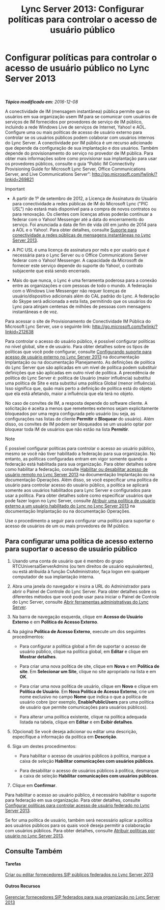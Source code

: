 ﻿---
title: 'Lync Server 2013: Configurar políticas para controlar o acesso de usuário público'
TOCTitle: Configurar políticas para controlar o acesso de usuário público
ms:assetid: 090aea0f-ef0b-49da-9c80-02d9279f2fa6
ms:mtpsurl: https://technet.microsoft.com/pt-br/library/Gg520946(v=OCS.15)
ms:contentKeyID: 49305811
ms.date: 12/10/2016
mtps_version: v=OCS.15
ms.translationtype: HT
---

# Configurar políticas para controlar o acesso de usuário público no Lync Server 2013

 

_**Tópico modificado em:** 2016-12-08_

A conectividade de IM (mensagem instantânea) pública permite que os usuários em sua organização usem IM para se comunicar com usuários de serviços de IM fornecidos por provedores de serviço de IM público, incluindo a rede Windows Live de serviços de Internet, Yahoo\! e AOL. Configure uma ou mais políticas de acesso de usuário externo para controlar se os usuários públicos podem colaborar com usuários internos do Lync Server. A conectividade por IM pública é um recurso adicionado que depende da configuração de sua implantação e dos usuários. Também depende do provisionamento do serviço no provedor de IM pública. Para obter mais informações sobre como provisionar sua implantação para usar os provedores públicos, consulte o guia “Public IM Connectivity Provisioning Guide for Microsoft Lync Server, Office Communications Server, and Live Communications Server”: <http://go.microsoft.com/fwlink/?linkid=269821>

> [!important]  
> <ul>
> <li><p>A partir de 1º de setembro de 2012, a Licença de Assinatura do Usuário para conectividade a redes públicas de IM do Microsoft Lync (&quot;PIC USL&quot;) não estará mais disponível para a compra de novos contratos ou para renovação. Os clientes com licenças ativas poderão continuar a federar com o Yahoo! Messenger até a data do encerramento do serviço. Foi anunciada a data de fim de vida útil em junho de 2014 para a AOL e o Yahoo!. Para obter detalhes, consulte <a href="lync-server-2013-support-for-public-instant-messenger-connectivity.md">Suporte para conectividade a redes públicas de mensagens instantâneas no Lync Server 2013</a>.</p></li>
> 
> <li><p>A PIC USL é uma licença de assinatura por mês e por usuário que é necessária para o Lync Server ou o Office Communications Server federar com o Yahoo! Messenger. A capacidade da Microsoft de fornecer este serviço depende do suporte do Yahoo!, o contrato subjacente que está sendo encerrado.</p></li>
> 
> 
> <li><p>Mais do que nunca, o Lync é uma ferramenta poderosa para a conexão entre as organizações e com pessoas de todo o mundo. A federação com o Windows Live Messenger não requer licenças de usuário/dispositivo adicionais além do CAL padrão do Lync. A federação do Skype será adicionada a esta lista, permitindo que os usuários do Lync para atinjam centenas de milhões de pessoas com mensagens instantâneas e de voz.</p></li></ul>


Para acessar o site de Provisionamento de Conectividade IM Pública do Microsoft Lync Server, use o seguinte link: <http://go.microsoft.com/fwlink/?linkid=212638>

Para controlar o acesso do usuário público, é possível configurar políticas no nível global, site e de usuário. Para obter detalhes sobre os tipos de políticas que você pode configurar, consulte [Configurando suporte para acesso de usuário externo no Lync Server 2013](lync-server-2013-configuring-support-for-external-user-access.md) na documentação Implantação ou na documentação Planejamento. As definições de política do Lync Server que são aplicadas em um nível de política podem substituir definições que são aplicadas em outro nível de política. A precedência de política do Lync Server é: política de Usuário (maior influência) substitui uma política de Site e esta substitui uma política Global (menor influência). Isso significa que, quão mais perto a definição de política está do objeto que ela está afetando, maior a influência que ela terá no objeto.

No caso de convites de IM, a resposta depende do software cliente. A solicitação é aceita a menos que remetentes externos sejam explicitamente bloqueados por uma regra configurada pelo usuário (ou seja, as configurações nas listas de cliente **Permitir** e **Bloquear** do usuário). Além disso, os convites de IM podem ser bloqueados se um usuário optar por bloquear toda IM de usuários que não estão na lista **Permitir**.

> [!note]  
> É possível configurar políticas para controlar o acesso ao usuário público, mesmo se você não tiver habilitado a federação para sua organização. No entanto, as políticas configuradas entram em vigor somente quando a federação está habilitada para sua organização. Para obter detalhes sobre como habilitar a federação, consulte <a href="lync-server-2013-enable-or-disable-remote-user-access.md">Habilitar ou desabilitar acesso de usuário remoto no Lync Server 2013</a> na documentação Implantação ou na documentação Operações. Além disso, se você especificar uma política de usuário para controlar acesso do usuário público, a política se aplicará somente aos usuários habilitados para Lync Server e configurados para usar a política. Para obter detalhes sobre como especificar usuários que pode fazer logon no Lync Server, consulte <a href="lync-server-2013-assign-an-external-user-access-policy-to-a-lync-enabled-user.md">Atribuir uma política de usuário externo a um usuário habilitado do Lync no Lync Server 2013</a> na documentação Implantação ou na documentação Operações.

Use o procedimento a seguir para configurar uma política para suportar o acesso de usuários de um ou mais provedores de IM público.

## Para configurar uma política de acesso externo para suportar o acesso de usuário público

1.  Usando uma conta de usuário que é membro do grupo RTCUniversalServerAdmins (ou tem direitos de usuário equivalentes), ou está atribuída à função CsAdministrator, faça logon em qualquer computador de sua implantação interna.

2.  Abra uma janela do navegador e insira a URL do Administrador para abrir o Painel de Controle do Lync Server. Para obter detalhes sobre os diferentes métodos que você pode usar para iniciar o Painel de Controle do Lync Server, consulte [Abrir ferramentas administrativas do Lync Server](lync-server-2013-open-lync-server-administrative-tools.md).

3.  Na barra de navegação esquerda, clique em **Acesso do Usuário Externo** e em **Política de Acesso Externo**.

4.  Na página **Política de Acesso Externo**, execute um dos seguintes procedimentos:
    
      - Para configurar a política global a fim de suportar o acesso de usuário público, clique na política global, em **Editar** e clique em **Mostrar detalhes**.
    
      - Para criar uma nova política de site, clique em **Nova** e em **Política de site**. Em **Selecionar um Site**, clique no site apropriado na lista e em **OK**.
    
      - Para criar uma nova política de usuário, clique em **Novo** e clique em **Política de Usuário**. Em **Nova Política de Acesso Externo**, crie um nome exclusivo no campo **Nome** que indica o que a política de usuário cobre (por exemplo, **EnablePublicUsers** para uma política de usuário que permite comunicações para usuários públicos).
    
      - Para alterar uma política existente, clique na política adequada listada na tabela, clique em **Editar** e em **Exibir detalhes**.

5.  (Opcional) Se você deseja adicionar ou editar uma descrição, especifique a informação da política em **Descrição**.

6.  Siga um destes procedimentos:
    
      - Para habilitar o acesso de usuários públicos à política, marque a caixa de seleção **Habilitar comunicações com usuários públicos**.
    
      - Para desabilitar o acesso de usuários públicos à política, desmarque a caixa de seleção **Habilitar comunicações com usuários públicos**.

7.  Clique em **Confirmar**.

Para habilitar o acesso ao usuário público, é necessário habilitar o suporte para federação em sua organização. Para obter detalhes, consulte [Configurar políticas para controlar acesso de usuário federado no Lync Server 2013](lync-server-2013-configure-policies-to-control-federated-user-access.md).

Se for uma política de usuário, também será necessário aplicar a política aos usuários públicos para os quais você deseja permitir a colaboração com usuários públicos. Para obter detalhes, consulte [Atribuir políticas por usuário no Lync Server 2013](lync-server-2013-assigning-per-user-policies.md).

## Consulte Também

#### Tarefas

[Criar ou editar fornecedores SIP públicos federados no Lync Server 2013](lync-server-2013-create-or-edit-public-sip-federated-providers.md)  

#### Outros Recursos

[Gerenciar fornecedores SIP federados para sua organização no Lync Server 2013](lync-server-2013-manage-sip-federated-providers-for-your-organization.md)

